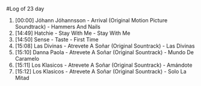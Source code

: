 #Log of 23 day

1. [00:00] Jóhann Jóhannsson - Arrival (Original Motion Picture Soundtrack) - Hammers And Nails
1. [14:49] Hatchie - Stay With Me - Stay With Me
1. [14:50] Sense - Taste - First Time
1. [15:08] Las Divinas - Atrevete A Soñar (Original Sountrack) - Las Divinas
1. [15:10] Danna Paola - Atrevete A Soñar (Original Sountrack) - Mundo De Caramelo
1. [15:11] Los Klasicos - Atrevete A Soñar (Original Sountrack) - Amándote
1. [15:12] Los Klasicos - Atrevete A Soñar (Original Sountrack) - Solo La Mitad
